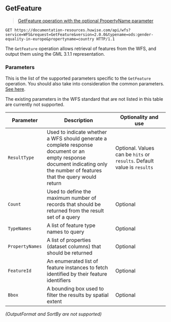 ## GetFeature

> [GetFeature operation with the optional PropertyName parameter](https://documentation-resources.huwise.com/api/wfs?service=WFS&request=GetFeature&version=2.0.0&typename=ods:gender-equality-in-europe&propertyname=country)

>

```http
GET https://documentation-resources.huwise.com/api/wfs?service=WFS&request=GetFeature&version=2.0.0&typename=ods:gender-equality-in-europe&propertyname=country HTTP/1.1
```

The `GetFeature` operation allows retrieval of features from the WFS, and output them using the GML 3.1.1
representation.

### Parameters

This is the list of the supported parameters specific to the `GetFeature` operation. You should also take into
consideration the common parameters. [See here](#parameters).

The existing parameters in the WFS standard that are not listed in this table are currently not supported.

| Parameter       | Description                                                                                                                                                                       | Optionality and use                                                     |
|-----------------|-----------------------------------------------------------------------------------------------------------------------------------------------------------------------------------|-------------------------------------------------------------------------|
| `ResultType`    | Used to indicate whether a WFS should generate a complete response document or an <br> empty response document indicating only the number of features that the query would return | Optional. Values can be `hits` or `results`. Default value is `results` |
| `Count`         | Used to define the maximum number of records that should be returned from the result set of a query                                                                               | Optional                                                                |
| `TypeNames`     | A list of feature type names to query                                                                                                                                             | Optional                                                                |
| `PropertyNames` | A list of properties (dataset columns) that should be returned                                                                                                                    | Optional                                                                |
| `FeatureId`     | An enumerated list of feature instances to fetch identified by their feature identifiers                                                                                          | Optional                                                                |
| `Bbox`          | A bounding box used to filter the results by spatial extent                                                                                                                       | Optional                                                                |
*(OutputFormat and SortBy are not supported)*
